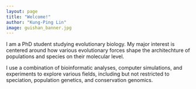 ```yaml
---
layout: page
title: "Welcome!"
author: "Kung-Ping Lin"
image: guishan_banner.jpg
---
```


I am a PhD student studying evolutionary biology. My major interest is centered around how various evolutionary forces shape the architechture of populations and species on their molecular level.

I use a combination of bioinformatic analyses, computer simulations, and experiments to explore various fields, including but not restricted to speciation, population genetics, and conservation genomics.
